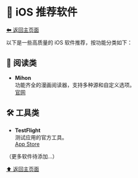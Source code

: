 # 🍎 iOS 推荐软件
[⬅ 返回主页面](README.md)

以下是一些高质量的 iOS 软件推荐，按功能分类如下：

## 📖 阅读类
- **Mihon**  
  功能齐全的漫画阅读器，支持多种源和自定义选项。  
  [官网](https://mihon.app/)

## 🛠️ 工具类
- **TestFlight**  
  测试应用的官方工具。  
  [App Store](https://apps.apple.com/cn/app/testflight/id899247664)

（更多软件待添加...）

[⬆ 返回主页面](README.md)
